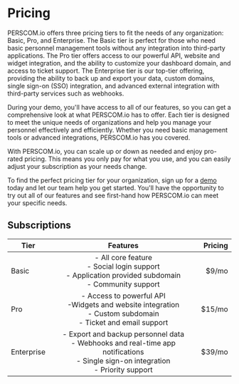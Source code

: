 # Pricing

PERSCOM.io offers three pricing tiers to fit the needs of any organization: Basic, Pro, and Enterprise. The Basic tier is perfect for those
who need basic personnel management tools without any integration into third-party applications. The Pro tier offers access to our powerful
API, website and widget integration, and the ability to customize your dashboard domain, and access to ticket support. The Enterprise tier
is our top-tier offering, providing the ability to back up and export your data, custom domains, single sign-on (SSO) integration, and
advanced external integration with third-party services such as webhooks.

During your demo, you'll have access to all of our features, so you can get a comprehensive look at what PERSCOM.io has to offer. Each tier
is designed to meet the unique needs of organizations and help you manage your personnel effectively and efficiently. Whether you need basic
management tools or advanced integrations, PERSCOM.io has you covered.

With PERSCOM.io, you can scale up or down as needed and enjoy pro-rated pricing. This means you only pay for what you use, and you can
easily adjust your subscription as your needs change.

To find the perfect pricing tier for your organization, sign up for a [demo](https://perscom.io/register) today and let our team help you
get started. You'll have the opportunity to try out all of our features and see first-hand how PERSCOM.io can meet your specific needs.

## Subscriptions

| Tier       |                                                                 Features                                                                  | Pricing |
| ---------- | :---------------------------------------------------------------------------------------------------------------------------------------: | ------: |
| Basic      |                - All core feature<br/>- Social login support<br/>- Application provided subdomain<br/>- Community support                 |   $9/mo |
| Pro        |            - Access to powerful API<br/>-Widgets and website integration<br/>- Custom subdomain<br/>- Ticket and email support            |  $15/mo |
| Enterprise | - Export and backup personnel data<br/>- Webhooks and real-time app notifications<br/>- Single sign-on integration<br/>- Priority support |  $39/mo |
